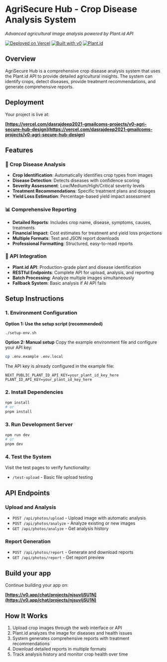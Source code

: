 # AgriSecure Hub - Crop Disease Analysis System

*Advanced agricultural image analysis powered by Plant.id API*

[![Deployed on Vercel](https://img.shields.io/badge/Deployed%20on-Vercel-black?style=for-the-badge&logo=vercel)](https://vercel.com/dasrajdeep2021-gmailcoms-projects/v0-agri-secure-hub-design)
[![Built with v0](https://img.shields.io/badge/Built%20with-v0.app-black?style=for-the-badge)](https://v0.app/chat/projects/njsuvIjSU1N)
[![Plant.id](https://img.shields.io/badge/Plant.id-API-green?style=for-the-badge)](https://web.plant.id)

## Overview

AgriSecure Hub is a comprehensive crop disease analysis system that uses the Plant.id API to provide detailed agricultural insights. The system can identify crops, detect diseases, provide treatment recommendations, and generate comprehensive reports.

## Deployment

Your project is live at:

**[https://vercel.com/dasrajdeep2021-gmailcoms-projects/v0-agri-secure-hub-design](https://vercel.com/dasrajdeep2021-gmailcoms-projects/v0-agri-secure-hub-design)**

## Features

### 🌱 Crop Disease Analysis
- **Crop Identification**: Automatically identifies crop types from images
- **Disease Detection**: Detects diseases with confidence scoring
- **Severity Assessment**: Low/Medium/High/Critical severity levels
- **Treatment Recommendations**: Specific treatment plans and dosages
- **Yield Loss Estimation**: Percentage-based yield impact assessment

### 📊 Comprehensive Reporting
- **Detailed Reports**: Includes crop name, disease, symptoms, causes, treatments
- **Financial Impact**: Cost estimates for treatment and yield loss projections
- **Multiple Formats**: Text and JSON report downloads
- **Professional Formatting**: Structured, easy-to-read reports

### 🔧 API Integration
- **Plant.id API**: Production-grade plant and disease identification
- **RESTful Endpoints**: Complete API for upload, analysis, and reporting
- **Batch Processing**: Analyze multiple images simultaneously
- **Fallback System**: Basic analysis if AI API fails

## Setup Instructions

### 1. Environment Configuration

**Option 1: Use the setup script (recommended)**
```bash
./setup-env.sh
```

**Option 2: Manual setup**
Copy the example environment file and configure your API key:

```bash
cp .env.example .env.local
```

The API key is already configured in the example file:
```env
NEXT_PUBLIC_PLANT_ID_API_KEY=your_plant_id_key_here
PLANT_ID_API_KEY=your_plant_id_key_here
```

### 2. Install Dependencies

```bash
npm install
# or
pnpm install
```

### 3. Run Development Server

```bash
npm run dev
# or
pnpm dev
```

### 4. Test the System

Visit the test pages to verify functionality:
- `/test-upload` - Basic file upload testing
  

## API Endpoints

### Upload and Analysis
- `POST /api/photos/upload` - Upload image with automatic analysis
- `POST /api/photos/analyze` - Analyze existing or new images
- `GET /api/photos/analyze` - Get analysis history

### Report Generation
- `POST /api/photos/report` - Generate and download reports
- `GET /api/photos/report` - Get report preview

## Build your app

Continue building your app on:

**[https://v0.app/chat/projects/njsuvIjSU1N](https://v0.app/chat/projects/njsuvIjSU1N)**

## How It Works

1. Upload crop images through the web interface or API
2. Plant.id analyzes the image for diseases and health issues
3. System generates comprehensive reports with treatment recommendations
4. Download detailed reports in multiple formats
5. Track analysis history and monitor crop health over time